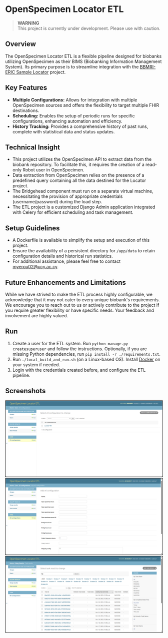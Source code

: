 # OpenSpecimen Locator ETL

> **WARNING**  
> This project is currently under development. Please use with caution.

## Overview

The OpenSpecimen Locator ETL is a flexible pipeline designed for 
biobanks utilizing OpenSpecimen as their BIMS (Biobanking 
Information Management System). Its primary purpose is to 
streamline integration with the 
[BBMRI-ERIC Sample Locator](https://locator.bbmri-eric.eu/) 
project.

## Key Features

* **Multiple Configurations:** Allows for integration with 
multiple OpenSpecimen sources and offers the flexibility to 
target multiple FHIR destinations.
* **Scheduling:** Enables the setup of periodic runs for 
specific configurations, enhancing automation and efficiency.
* **History Tracking:** Provides a comprehensive history 
of past runs, complete with statistical data and status updates.

## Technical Insight

* This project utilizes the OpenSpecimen API to extract data 
from the biobank repository. To facilitate this, it requires 
the creation of a read-only Robot user in OpenSpecimen.
* Data extraction from OpenSpecimen relies on the presence of 
a predefined query containing all the data destined for the 
Locator project.
* The Bridgehead component must run on a separate virtual 
machine, necessitating the provision of appropriate 
credentials (username/password) during the load step.
* The ETL project is a customized Django Admin application 
integrated with Celery for efficient scheduling and task 
management.

## Setup Guidelines

* A Dockerfile is available to simplify the setup and 
execution of this project.
* Ensure the availability of a persistent directory 
for `/app/data` to retain configuration details and 
historical run statistics.
* For additional assistance, please feel free to contact [myerou02@ucy.ac.cy](mailto:myerou02@ucy.ac.cy).

## Future Enhancements and Limitations

While we have strived to make the ETL process highly 
configurable, we acknowledge that it may not cater to every 
unique biobank's requirements. We encourage you to reach out to 
us or actively contribute to the project if you require greater 
flexibility or have specific needs. Your feedback and 
involvement are highly valued.

## Run

1. Create a user for the ETL system. Run `python manage.py createsuperuser`
and follow the instructions. Optionally, if you are missing Python dependencies, 
run `pip install -r ./requirements.txt`.
2. Run `./local_build_and_run.sh` (on a Linux-based OS). Install [Docker](https://www.docker.com/) 
on your system if needed.
3. Login with the credentials created before, and configure the ETL pipeline.

## Screenshots

![Screenshot 1](doc/1.png)
![Screenshot 2](doc/2.png)
![Screenshot 3](doc/3.png)

